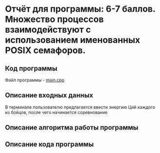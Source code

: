 # Отчёт для программы: 6-7 баллов. Множество процессов взаимодействуют с использованием именованных POSIX семафоров.

## Код программы

Файл программы - [main.cpp](main.cpp)

## Описание входных данных

В терминале пользователю предлагается ввести энергию Ций каждого из бойцов, после чего начинается соревнование

## Описание алгоритма работы программы
  
## Описание кода программы

